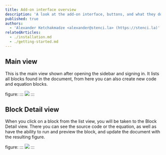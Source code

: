 ```yaml
---
title: Add-on interface overview
description: 'A look at the add-on interface, buttons, and what they do'
published: true
authors:
  - 'Alexander Ketchakmadze <alexander@stenci.la> (https://stenci.la)'
relatedArticles:
  - ./installation.md
  - ./getting-started.md
---
```


## Main view

This is the main view shown after opening the sidebar and signing in.
It lists all blocks found in the document, from here you can also create new code and equation blocks.

figure:
:::
![](https://user-images.githubusercontent.com/1646307/106490839-3bff9b80-6484-11eb-9111-8709b868955c.png)
:::

## Block Detail view

When you click on a block from the list view, you will be taken to the Block Detail view.
There you can see the source code or the equation, as well as have the ability to run and preview the block, and update the document with the resulting figure.

figure:
:::
![](https://user-images.githubusercontent.com/1646307/106490924-53d71f80-6484-11eb-9107-bc61d1abf96e.png)
:::
